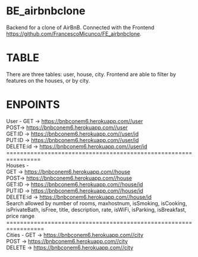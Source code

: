 # BE_airbnbclone
Backend for a clone of AirBnB. Connected with the Frontend https://github.com/FrancescoMicunco/FE_airbnbclone.

# TABLE
There are three tables: user, house, city. Frontend are able to filter by features on the houses, or by city.

# ENPOINTS
User -
      GET ->       https://bnbconem6.herokuapp.com//user <br>
      POST->       https://bnbconem6.herokuapp.com//user <br>
      GET:ID ->    https://bnbconem6.herokuapp.com//user/id <br>
      PUT:ID ->    https://bnbconem6.herokuapp.com//user/id <br>
      DELETE:id -> https://bnbconem6.herokuapp.com//user/id <br>
      ================================================================ <br>
Houses -  
      GET ->       https://bnbconem6.herokuapp.com//house <br>
      POST->       https://bnbconem6.herokuapp.com//house <br>
      GET:ID ->    https://bnbconem6.herokuapp.com//house/id <br>
      PUT:ID ->    https://bnbconem6.herokuapp.com//house/id <br>
      DELETE:id -> https://bnbconem6.herokuapp.com//house/id <br>
      Search allowed by number of rooms, maxhostnum, isSmoking, isCooking, isPrivateBath, isFree, title, description, rate, isWiFi, isParking, isBreakfast, price range
      ================================================================= <br>
Cities -
      GET    ->  https://bnbconem6.herokuapp.com//city <br>
      POST   ->  https://bnbconem6.herokuapp.com//city <br>
      DELETE ->  https://bnbconem6.herokuapp.com//city <br>
     


